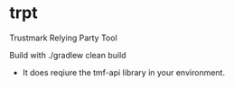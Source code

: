 # trpt
Trustmark Relying Party Tool

Build with ./gradlew clean build
 - It does reqiure the tmf-api library in your environment.

